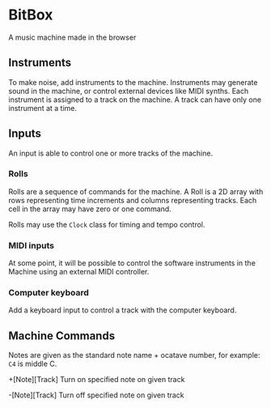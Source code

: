 # BitBox
A music machine made in the browser

## Instruments
To make noise, add instruments to the machine. Instruments may generate sound in the machine, or control external devices like MIDI synths. Each instrument is assigned to a track on the machine. A track can have only one instrument at a time.

## Inputs
An input is able to control one or more tracks of the machine.

### Rolls
Rolls are a sequence of commands for the machine. A Roll is a 2D array with rows representing time increments and columns representing tracks. Each cell in the array may have zero or one command.

Rolls may use the `Clock` class for timing and tempo control.

### MIDI inputs
At some point, it will be possible to control the software instruments in the Machine using an external MIDI controller.

### Computer keyboard
Add a keyboard input to control a track with the computer keyboard.

## Machine Commands
Notes are given as the standard note name + ocatave number, for example: `C4` is middle C.

+[Note][Track]
Turn on specified note on given track

-[Note][Track]
Turn off specified note on given track

